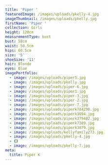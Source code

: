 ```yaml
---
title: 'Piper '
featuredImage: /images/uploads/pkelly-4.jpg
imageThumbnail: /images/uploads/pkelly.jpg
firstName: 'Piper '
collection: Girls
height: 120cm
measurementType: bust
bust: 58cm
waist: 50.5cm
hips: 60.5cm
size: '5'
shoeSize: '11'
hair: Blonde
eyes: Blue
imagePortfolio:
  - image: /images/uploads/piper5.jpg
  - image: /images/uploads/pkelly.jpg
  - image: /images/uploads/piper-6.jpg
  - image: /images/uploads/piper1.jpg
  - image: /images/uploads/piper-3.jpg
  - image: /images/uploads/piper-2.jpg
  - image: /images/uploads/piper-7.jpg
  - image: /images/uploads/piperk784298.jpg
  - image: /images/uploads/piperk3894.jpg
  - image: /images/uploads/piperk379482.jpg
  - image: /images/uploads/piperk7389.jpg
  - image: /images/uploads/piperk3879.jpg
  - image: /images/uploads/kellyfamily273.jpg
  - image: /images/uploads/pkelly-4.jpg
  - {}
  - image: /images/uploads/pkelly-7.jpg
meta:
  title: Piper K
---
```


